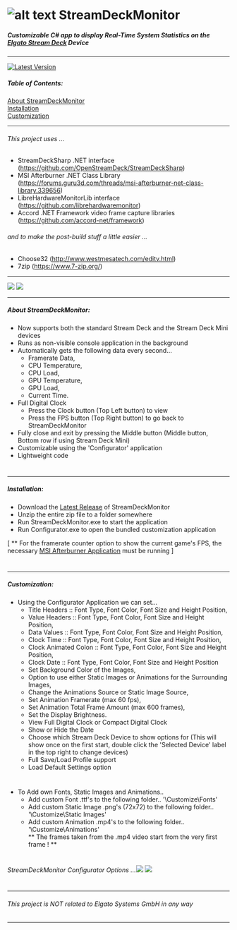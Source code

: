 #  ![alt text](https://i.imgur.com/qPAlSRq.png "StreamDeckMonitor") StreamDeckMonitor
  
##### Customizable C# app to display Real-Time System Statistics on the  [Elgato Stream Deck](https://www.elgato.com/en/gaming/stream-deck) Device
---

[![Latest Version](https://img.shields.io/github/release/SmokeyMcBong/StreamDeckMonitor.svg)](https://github.com/SmokeyMcBong/StreamDeckMonitor/releases) 

##### Table of Contents:
[About StreamDeckMonitor](https://github.com/SmokeyMcBong/StreamDeckMonitor#about-streamdeckmonitor)  
[Installation](https://github.com/SmokeyMcBong/StreamDeckMonitor#installation)  
[Customization](https://github.com/SmokeyMcBong/StreamDeckMonitor#customization)  

---

###### This project uses ...
* StreamDeckSharp .NET interface (https://github.com/OpenStreamDeck/StreamDeckSharp)  
* MSI Afterburner .NET Class Library (https://forums.guru3d.com/threads/msi-afterburner-net-class-library.339656) 
* LibreHardwareMonitorLib interface (https://github.com/librehardwaremonitor)
* Accord .NET Framework video frame capture libraries (https://github.com/accord-net/framework)

###### and to make the post-build stuff a little easier ...
* Choose32 (http://www.westmesatech.com/editv.html)
* 7zip (https://www.7-zip.org/)

---

  ![](https://i.imgur.com/vl4t6N8.gif) ![](https://i.imgur.com/obFUxFh.gif) 
 
---

##### About StreamDeckMonitor:
- Now supports both the standard Stream Deck and the Stream Deck Mini devices
- Runs as non-visible console application in the background
- Automatically gets the following data every second...  
    * Framerate Data,    
    * CPU Temperature,   
    * CPU Load,   
    * GPU Temperature,   
    * GPU Load,  
    * Current Time.   
- Full Digital Clock 
  - Press the Clock button (Top Left button) to view
  - Press the FPS button (Top Right button) to go back to StreamDeckMonitor
- Fully close and exit by pressing the Middle button (Middle button, Bottom row if using Stream Deck Mini)
- Customizable using the 'Configurator' application
- Lightweight code
#


---


##### Installation:
- Download the [Latest Release](https://github.com/SmokeyMcBong/StreamDeckMonitor/releases) of StreamDeckMonitor
- Unzip the entire zip file to a folder somewhere
- Run StreamDeckMonitor.exe to start the application
- Run Configurator.exe to open the bundled customization application
 
[ ** For the framerate counter option to show the current game's FPS, the necessary [MSI Afterburner Application](https://www.guru3d.com/files-details/msi-afterburner-beta-download.html) must be running ]
#
---


##### Customization:
- Using the Configurator Application we can set...
    * Title Headers :: Font Type, Font Color, Font Size and Height Position,
    * Value Headers :: Font Type, Font Color, Font Size and Height Position,
    * Data Values :: Font Type, Font Color, Font Size and Height Position,
    * Clock Time :: Font Type, Font Color, Font Size and Height Position,
    * Clock Animated Colon :: Font Type, Font Color, Font Size and Height Position,
    * Clock Date :: Font Type, Font Color, Font Size and Height Position
    * Set Background Color of the Images,
    * Option to use either Static Images or Animations for the Surrounding Images,
    * Change the Animations Source or Static Image Source,
    * Set Animation Framerate (max 60 fps),
    * Set Animation Total Frame Amount (max 600 frames),
    * Set the Display Brightness.
    * View Full Digital Clock or Compact Digital Clock
    * Show or Hide the Date
    * Choose which Stream Deck Device to show options for (This will show once on the first start, double click the 'Selected Device' label in the top right to change devices)
    * Full Save/Load Profile support
    * Load Default Settings option
#
- To Add own Fonts, Static Images and Animations..
    * Add custom Font .ttf's to the following folder.. '\Customize\Fonts'
    * Add custom Static Image .png's (72x72) to the following folder.. '\Customize\Static Images'
    * Add custom Animation .mp4's to the following folder.. '\Customize\Animations'  
    ** The frames taken from the .mp4 video start from the very first frame ! **
#
######  StreamDeckMonitor Configurator Options ...![](https://i.imgur.com/ezUu0dN.png) ![](https://i.imgur.com/JVLqmBH.png) 
#
---
###### This project is NOT related to *Elgato Systems GmbH* in any way
---
 
